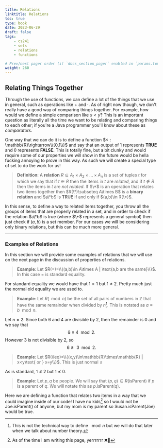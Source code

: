 ```yaml
---
title: Relations
linktitle: Relations
toc: true
type: book
date: 2023-06-29
draft: false
tags:
    - cs241
    - sets
    - relations
    - functions

# Prev/next pager order (if `docs_section_pager` enabled in `params.toml`)
weight: 260
---
```


## Relating Things Together

Through the use of functions, we can define a lot of the things that we use in general, such as operations like $+$ and $\cdot$. As of right now though, we don't really have a good way of comparing things together. For example, how would we define a simple comparison like $x < y$? This is an important question as literally all the time we want to be relating and comparing things to each other; if you're a Java programmer you'll know about these as *comparators*.

One way that we can do it is to define a function $< : \mathbb{R}\rightarrow\\{0,1\\}$ and say that an output of $1$ represents **TRUE** and $0$ represents **FALSE**. This is totally fine, but a bit clunky and would require some of our properties we will show in the future would be hella fucking annoying to prove in this way. As such we will create a special type of set to do the work for us!

> **Definition**: A **relation** $R \subseteq A_1\times A_2\times\ldots\times A_n$ is a set of tuples $t$ for which we say that if $t\in R$ then the items in $t$ are *related*, and if $t\not\in R$ then the items in $t$ are *not related*. If $\*$ is an operation that relates two items together then $R(\*)\subseteq A\times B$ is a **binary relation** and $a\*b$ is **TRUE** if and only if $(a,b)\in R(\*)$.

In this sense, to define a way to related items together, you throw all the groups of items that are properly related in a set, and in order to check if the relation $a\*b$ is true (where $\*$ represents a general symbol) then just check if $(a,b)$ is a set member. For our cases we will be considering only binary relations, but this can be much more general.

---

### Examples of Relations

In this section we will provide some examples of relations that we will use on the next page in the discussion of properties of relations.

> **Example**: Let $R(=)=\\{(a,b)\in A\times A | \text{a,b are the same}\\}$. In this case $=$ is standard equality.

For standard equality we would have that $1=1$ but $1\neq 2$. Pretty much just the normal old equality we are used to.

> **Example**: Let $R(\mod n)$ be the set of all pairs of numbers in $\mathbb{Z}$ that have the same remainder when divided by $n$[^1]. This is notated as $a\equiv b\mod n$.

Let $n=2$. Since both $6$ and $4$ are divisible by $2$, then the remainder is $0$ and we say that
$$
6\equiv 4\mod 2.
$$
However $3$ is not divisible by $2$, so
$$
6\not\equiv 3 \mod 2.
$$

> **Example**: Let $R(\leq)=\\{(x,y)\in\mathbb{R}\times\mathbb{R} | x<y\text{ or } x=y\\}$. This is just normal $\leq$

As is standard, $1\leq 2$ but $1\not\leq 0$.

> **Example**: Let $p,q$ be people. We will say that $(p,q)\in R(\text{isParent})$ if $p$ is a parent of $q$. We will notate this as $p\text{.isParent}(q)$.

Here we are defining a function that relates two items in a way that we could imagine inside of our code! I have no kids[^2] so I would not be Joe.isParent() of anyone, but my mom is my parent so Susan.isParent(Joe) would be true.


[^1]: This is not the technical way to define $\mod n$ but we will do that later when we talk about number theory.
[^2]: As of the time I am writing this page, yerrrrrrr ❌👶 